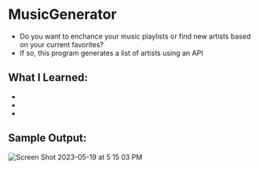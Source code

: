 # MusicGenerator
* Do you want to enchance your music playlists or find new artists based on your current favorites?
* If so, this program generates a list of artists using an API 

## What I Learned: 
*
*
*
## Sample Output: 
![Screen Shot 2023-05-19 at 5 15 03 PM](https://github.com/efloresz/MusicGenerator/assets/110843762/e4f0c4c1-11d7-4fbc-801c-80f91b771fae)
